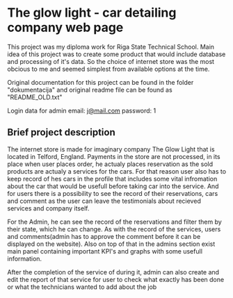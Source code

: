 # The glow light - car detailing company web page

This project was my diploma work for Riga State Technical School. Main idea of this project was to create some product that would include database and processing of it's data. So the choice of internet store was the most obcious to me and seemed simplest from available options at the time.

Original documentation for this project can be found in the folder "dokumentacija" and original readme file can be found as "README_OLD.txt"

Login data for admin
email: j@mail.com
password: 1

## Brief project description

The internet store is made for imaginary company The Glow Light that is located in Telford, England.
Payments in the store are not processed, in its place when user places order, he actualy places reservation as the sold products are actualy a services for the cars. For that reason user also has to keep record of hes cars in the profile that includes some vital infromation about the car that would be usefull before taking car into the service. And for users there is a possibility to see the record of their reservations, cars and comment as the user can leave the testimonials about recieved services and company itself.

For the Admin, he can see the record of the reservations and filter them by their state, which he can change. As with the record of the services, users and comments(admin has to approve the comment before it can be displayed on the website). Also on top of that in the admins section exist main panel containing important KPI's and graphs with some usefull information.

After the completion of the service of during it, admin can also create and edit the report of that service for user to check what exactly has been done or what the technicians wanted to add about the job
